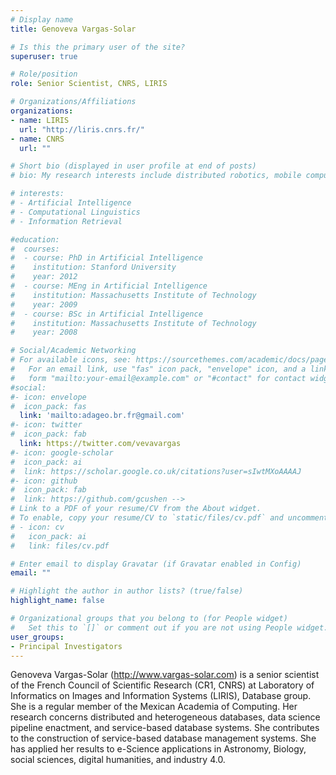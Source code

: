 ```yaml
---
# Display name
title: Genoveva Vargas-Solar

# Is this the primary user of the site?
superuser: true

# Role/position
role: Senior Scientist, CNRS, LIRIS

# Organizations/Affiliations
organizations:
- name: LIRIS
  url: "http://liris.cnrs.fr/"
- name: CNRS
  url: ""

# Short bio (displayed in user profile at end of posts)
# bio: My research interests include distributed robotics, mobile computing and programmable matter. -->

# interests:
# - Artificial Intelligence
# - Computational Linguistics
# - Information Retrieval

#education:
#  courses:
#  - course: PhD in Artificial Intelligence
#    institution: Stanford University
#    year: 2012
#  - course: MEng in Artificial Intelligence
#    institution: Massachusetts Institute of Technology
#    year: 2009
#  - course: BSc in Artificial Intelligence
#    institution: Massachusetts Institute of Technology
#    year: 2008

# Social/Academic Networking
# For available icons, see: https://sourcethemes.com/academic/docs/page-builder/#icons
#   For an email link, use "fas" icon pack, "envelope" icon, and a link in the
#   form "mailto:your-email@example.com" or "#contact" for contact widget.
#social:
#- icon: envelope
#  icon_pack: fas
  link: 'mailto:adageo.br.fr@gmail.com'
#- icon: twitter
#  icon_pack: fab
  link: https://twitter.com/vevavargas
#- icon: google-scholar
#  icon_pack: ai
#  link: https://scholar.google.co.uk/citations?user=sIwtMXoAAAAJ
#- icon: github
#  icon_pack: fab
#  link: https://github.com/gcushen -->
# Link to a PDF of your resume/CV from the About widget.
# To enable, copy your resume/CV to `static/files/cv.pdf` and uncomment the lines below.
# - icon: cv
#   icon_pack: ai
#   link: files/cv.pdf

# Enter email to display Gravatar (if Gravatar enabled in Config)
email: ""

# Highlight the author in author lists? (true/false)
highlight_name: false

# Organizational groups that you belong to (for People widget)
#   Set this to `[]` or comment out if you are not using People widget.
user_groups:
- Principal Investigators
---
```

Genoveva Vargas-Solar (http://www.vargas-solar.com) is a senior scientist of the French Council of Scientific Research (CR1, CNRS) at Laboratory of Informatics on Images and Information Systems (LIRIS), Database group. She is a regular member of the Mexican Academia of Computing. Her research concerns distributed and heterogeneous databases, data science pipeline enactment, and service-based database systems. She contributes to the construction of service-based database management systems. She has applied her results to e-Science applications in Astronomy, Biology, social sciences, digital humanities, and industry 4.0.
